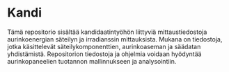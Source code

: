 # Kandi
Tämä repositorio sisältää kandidaatintyöhön liittyviä mittaustiedostoja aurinkoenergian säteilyn ja irradianssin mittauksista. Mukana on tiedostoja, jotka käsittelevät säteilykomponenttien, aurinkoaseman ja säädatan yhdistämistä. Repositorion tiedostoja ja ohjelmia voidaan hyödyntää aurinkopaneelien tuotannon mallinnukseen ja analysointiin.
